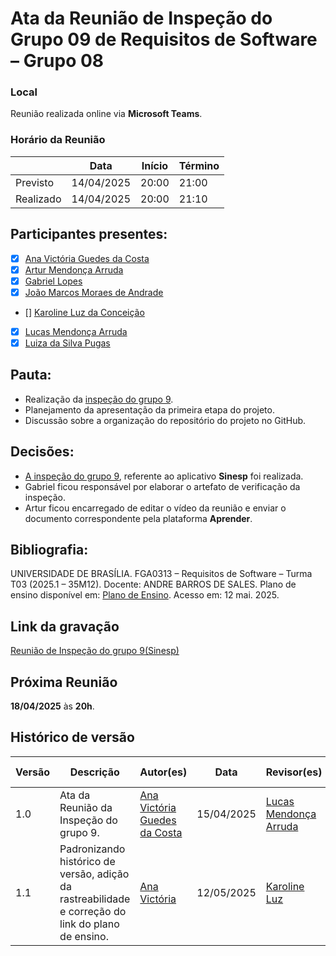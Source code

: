 # Ata da Reunião de Inspeção do Grupo 09 de Requisitos de Software – Grupo 08

### Local
Reunião realizada online via **Microsoft Teams**.

### Horário da Reunião
|          | Data       | Início| Término |
|----------|------------|-------|---------|
| Previsto | 14/04/2025 | 20:00 | 21:00   |
| Realizado| 14/04/2025 | 20:00 | 21:10  |

## Participantes presentes:
- [x] [Ana Victória Guedes da Costa](https://github.com/navicg)
- [x] [Artur Mendonça Arruda](https://github.com/ArtyMend07)
- [x] [Gabriel Lopes](https://github.com/BrzGab)
- [x] [João Marcos Moraes de Andrade](https://github.com/JJOAOMARCOSS)
- [] [Karoline Luz da Conceição](https://github.com/KarolineLuz)
- [x] [Lucas Mendonça Arruda](https://github.com/lucasarruda9)
- [x] [Luiza da Silva Pugas](https://github.com/Luizaxx)

## Pauta:
* Realização da [inspeção do grupo 9](https://requisitos-de-software.github.io/2025.1-e-GDF/verificacao/grupo/entrega01/planejamento-verificacao/).
* Planejamento da apresentação da primeira etapa do projeto.
* Discussão sobre a organização do repositório do projeto no GitHub.

## Decisões:
* [A inspeção do grupo 9](https://requisitos-de-software.github.io/2025.1-e-GDF/verificacao/grupo/entrega01/planejamento-verificacao/), referente ao aplicativo **Sinesp** foi realizada.
* Gabriel ficou responsável por elaborar o artefato de verificação da inspeção.
* Artur ficou encarregado de editar o vídeo da reunião e enviar o documento correspondente pela plataforma **Aprender**.

## Bibliografia:

UNIVERSIDADE DE BRASÍLIA. FGA0313 – Requisitos de Software – Turma T03 (2025.1 – 35M12). Docente: ANDRE BARROS DE SALES. Plano de ensino disponível em: [Plano de Ensino](https://drive.google.com/file/d/1WImZqnhoTWPFehaWmSOhe57n31qYmDnX/view?usp=drive_link). Acesso em: 12 mai. 2025.

## Link da gravação
[Reunião de Inspeção do grupo 9(Sinesp)](https://youtu.be/5b8SrFMpjB8)

## Próxima Reunião
**18/04/2025** às **20h**.

## Histórico de versão
Versão  |  Descrição | Autor(es) | Data      | Revisor(es) | Data de Revisão |
------- | ---------- | --------- | --------- | ----------- | ----------------|
| 1.0 | Ata da Reunião da Inspeção do grupo 9. |[Ana Victória Guedes da Costa](https://github.com/navicg)| 15/04/2025 | [Lucas Mendonça Arruda](https://github.com/lucasarruda9)| 16/04/2025 |
1.1| Padronizando histórico de versão, adição da rastreabilidade e correção do link do plano de ensino.| [Ana Victória](https://github.com/navicg)| 12/05/2025 |[Karoline Luz](https://github.com/KarolineLuz)| 13/05/2025 |
